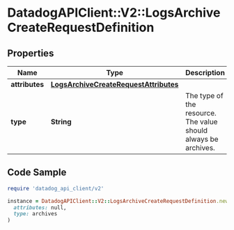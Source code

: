 # DatadogAPIClient::V2::LogsArchiveCreateRequestDefinition

## Properties

| Name | Type | Description | Notes |
| ---- | ---- | ----------- | ----- |
| **attributes** | [**LogsArchiveCreateRequestAttributes**](LogsArchiveCreateRequestAttributes.md) |  | [optional] |
| **type** | **String** | The type of the resource. The value should always be archives. | [default to &#39;archives&#39;] |

## Code Sample

```ruby
require 'datadog_api_client/v2'

instance = DatadogAPIClient::V2::LogsArchiveCreateRequestDefinition.new(
  attributes: null,
  type: archives
)
```

